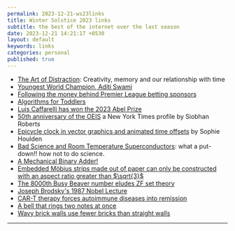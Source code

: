 ```yaml
---
permalink: 2023-12-21-ws23links
title: Winter Solstice 2023 links
subtitle: the best of the internet over the last season
date: 2023-12-21 14:21:17 +0530
layout: default
keywords: links
categories: personal
published: true
---
```


- [The Art of Distraction](https://www.thegallerycompanion.com/p/the-art-of-distraction): Creativity, memory and our relationship with time  
- [Youngest World Champion, Aditi Swami](https://www.youtube.com/watch?v=SghKXByNYqc)  
- [Following the money behind Premier League betting sponsors](https://www.youtube.com/watch?v=I7xuIwtFDYo)  
- [Algorithms for Toddlers](https://www.youtube.com/watch?v=nnLOi3ia210)  
- [Luis Caffarelli has won the 2023 Abel Prize](https://abelprize.no/events/announcement-abel-prize-2023)  
- [50th anniversary of the OEIS](https://web.archive.org/web/20230522005810/https://www.nytimes.com/2023/05/21/science/math-puzzles-integer-sequences.html) a New York Times profile by Siobhan Roberts  
- [Epicycle clock in vector graphics and animated time offsets](https://sophiehoulden.com/randomstuff/epitime/) by Sophie Houlden  
- [Bad Science and Room Temperature Superconductors](https://www.youtube.com/watch?v=zl-AgmoZ5mo): what a put-down!! how not to do science.  
- [A Mechanical Binary Adder!](https://www.youtube.com/watch?v=6hs6eqSdbGc)  
- [Embedded Möbius strips made out of paper can only be constructed with an aspect ratio greater than $\sqrt{3}$](https://www.scientificamerican.com/article/mathematicians-solve-50-year-old-moebius-strip-puzzle/)  
- [The 8000th Busy Beaver number eludes ZF set theory](https://scottaaronson.blog/?p=2725)  
- [Joseph Brodsky's 1987 Nobel Lecture](https://www.nobelprize.org/prizes/literature/1987/brodsky/lecture/)  
- [CAR-T therapy forces autoimmune diseases into remission](https://www.nature.com/articles/d41586-023-03968-6)  
- [A bell that rings two notes at once](https://www.youtube.com/watch?v=eMgmJEaYs70)  
- [Wavy brick walls use fewer bricks than straight walls](https://twistedsifter.com/2020/06/how-wavy-crinkle-crankle-walls-use-less-bricks-than-straight-walls/)

---
